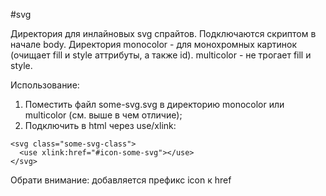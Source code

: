 #svg

Директория для инлайновых svg спрайтов. Подключаются скриптом в начале body.
Директория monocolor - для монохромных картинок (очищает fill и style аттрибуты, а также id).
multicolor - не трогает fill и style.

Использование:
1. Поместить файл some-svg.svg в директорию monocolor или multicolor (см. выше в чем отличие);
2. Подключить в html через use/xlink:
```
<svg class="some-svg-class">
  <use xlink:href="#icon-some-svg"></use>
</svg>
```
Обрати внимание: добавляется префикс icon к href
